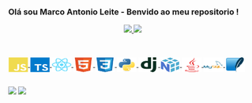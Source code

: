 ###  Olá sou Marco Antonio Leite - Benvido ao meu  repositorio !

              
<div align="center">
  <a href="https://github.com/marcoleitecarmo">
  <img height="180em" src="https://github-readme-stats.vercel.app/api?username=marcoleitecarmo&show_icons=true&theme=vue-dark&include_all_commits=true&count_private=true"/>
  <img height="180em" src="https://github-readme-stats.vercel.app/api/top-langs/?username=marcoleitecarmo&layout=compact&langs_count=7&theme=vue-dark"/>
</div>
  
##
  
<div style="display: inline_block"><br>
  <img align="center" alt="Marco-Js" height="30" width="40" src="https://raw.githubusercontent.com/devicons/devicon/master/icons/javascript/javascript-plain.svg">
  <img align="center" alt="Marco-Ts" height="30" width="40" src="https://raw.githubusercontent.com/devicons/devicon/master/icons/typescript/typescript-plain.svg">
  <img align="center" alt="Marco-React" height="30" width="40" src="https://raw.githubusercontent.com/devicons/devicon/master/icons/react/react-original.svg">
  <img align="center" alt="Marco-HTML" height="30" width="40" src="https://raw.githubusercontent.com/devicons/devicon/master/icons/html5/html5-original.svg">
  <img align="center" alt="Marco-CSS" height="30" width="40" src="https://raw.githubusercontent.com/devicons/devicon/master/icons/css3/css3-original.svg">
  <img align="center" alt="Marco-Python" height="30" width="40" src="https://raw.githubusercontent.com/devicons/devicon/master/icons/python/python-original.svg">
  <img align="center" alt="Marco-Django" height="30" width="40" src="https://raw.githubusercontent.com/devicons/devicon/master/icons/django/django-plain.svg">
  <img align="center" alt="Marco-NumPy" height="30" width="40" src="https://raw.githubusercontent.com/devicons/devicon/master/icons/numpy/numpy-original.svg">
  <img align="center" alt="Marco-Java" height="30" width="40" src="https://raw.githubusercontent.com/devicons/devicon/master/icons/java/java-plain.svg">
  <img align="center" alt="Marco-MySQL" height="30" width="40" src="https://raw.githubusercontent.com/devicons/devicon/master/icons/mysql/mysql-original-wordmark.svg">
  <img align="center" alt="Marco-SQLite" height="30" width="40" src="https://raw.githubusercontent.com/devicons/devicon/master/icons/sqlite/sqlite-original.svg">
 

</div>
  
##
  
<div>
    <a href = "mailto:contatomarcoleitecarmo@gmail.com"><img src="https://img.shields.io/badge/-Gmail-%23333?style=for-the-badge&logo=gmail&logoColor=white" target="_blank"></a>
   <a href="https://www.linkedin.com/in/marco-antonio-leite-do-carmo-leite-90b742146" target="_blank"><img src="https://img.shields.io/badge/-LinkedIn-%230077B5?style=for-the-badge&logo=linkedin&logoColor=white" target="_blank"></a>
  
</div>
  

